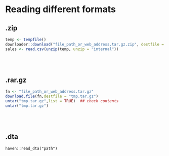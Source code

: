 # Reading different formats

## .zip
```r
temp <- tempfile()
downloader::download("file_path_or_web_address.tar.gz.zip", destfile = temp)
sales <- read.csv(unzip(temp, unzip = "internal"))
```

<br>
<br>

## .rar.gz
```r
fn <- "file_path_or_web_address.tar.gz"
download.file(fn,destfile = "tmp.tar.gz")
untar("tmp.tar.gz",list = TRUE)  ## check contents
untar("tmp.tar.gz")
```

<br>
<br>


## .dta
```{r}
haven::read_dta("path")
```
